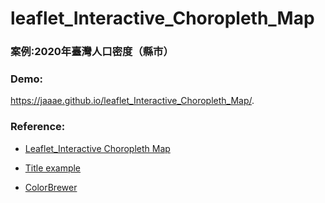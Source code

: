 # leaflet_Interactive_Choropleth_Map

<h3>案例:2020年臺灣人口密度（縣市）</h3>



### Demo:
https://jaaae.github.io/leaflet_Interactive_Choropleth_Map/.

### Reference:

+ [Leaflet_Interactive Choropleth Map](https://leafletjs.com/examples/choropleth/)

+ [Title example](https://handsondataviz.github.io/leaflet-map-simple/)

+ [ColorBrewer](https://colorbrewer2.org/#type=sequential&scheme=BuGn&n=3)
